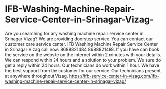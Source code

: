 # IFB-Washing-Machine-Repair-Service-Center-in-Srinagar-Vizag-
Are you searching for any washing machine repair service center in Srinagar Vizag? We are providing doorstep service. You can contact our customer care service center. IFB Washing Machine Repair Service Center in Srinagar Vizag call now: 8688821484 8688821488. If you have can book the service on the website on the internet within 2 minutes with your details. We can respond within 24 hours and a solution to your problem. We sure do get a reply within 24 hours. Our technicians do work within 1 hour. We have the best support from the customer for our service. Our technicians present at anywhere throughout Vizag.  https://ifb-service-center-in-vizag.com/ifb-washing-machine-repair-service-center-in-srinagar-vizag/
